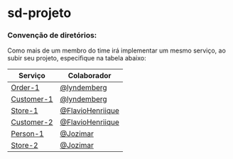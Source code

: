 # sd-projeto

### Convenção de diretórios:
Como mais de um membro do time irá implementar um mesmo serviço, ao subir seu projeto, especifique na tabela abaixo:

| Serviço | Colaborador  |
| ------  | ------------ |
| [Order-1](order-1/) | [@lyndemberg](https://github.com/lyndemberg) |
| [Customer-1](customer-1/) | [@lyndemberg](https://github.com/lyndemberg)|
| [Store-1](store-1/) | [@FlavioHenriique](https://github.com/FlavioHenriique) |
| [Customer-2](customer-2/) | [@FlavioHenriique](https://github.com/FlavioHenriique)|
| [Person-1](person-1/) | [@Jozimar](https://github.com/Jozymar) |
| [Store-2](store-2/) | [@Jozimar](https://github.com/Jozymar)|

